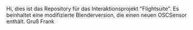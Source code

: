 Hi,
dies ist das Repository für das Interaktionsprojekt "Flightsuite".
Es beinhaltet eine modifizierte Blenderversion, die einen neuen OSCSensor enthält.
Gruß Frank
